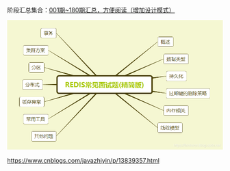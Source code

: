 阶段汇总集合：[001期~180期汇总，方便阅读（增加设计模式）](http://mp.weixin.qq.com/s?__biz=MzIyNDU2ODA4OQ==&mid=2247486073&idx=2&sn=a26a44e561a468d94be99761ab5fc1fc&chksm=e80dbc0fdf7a3519999f1fdf0ee5b98b12a519c539f3ede9152ef66e4a3fb6a7f771cc2db382&scene=21#wechat_redirect)

![Redis 常见面试题（2020最新版）](..\typora-user-images\java4-1602932967.png)

https://www.cnblogs.com/javazhiyin/p/13839357.html
